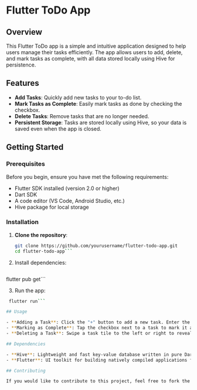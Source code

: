 # Flutter ToDo App

## Overview

This Flutter ToDo app is a simple and intuitive application designed to help users manage their tasks efficiently. The app allows users to add, delete, and mark tasks as complete, with all data stored locally using Hive for persistence.

## Features

- **Add Tasks**: Quickly add new tasks to your to-do list.
- **Mark Tasks as Complete**: Easily mark tasks as done by checking the checkbox.
- **Delete Tasks**: Remove tasks that are no longer needed.
- **Persistent Storage**: Tasks are stored locally using Hive, so your data is saved even when the app is closed.

## Getting Started

### Prerequisites

Before you begin, ensure you have met the following requirements:

- Flutter SDK installed (version 2.0 or higher)
- Dart SDK
- A code editor (VS Code, Android Studio, etc.)
- Hive package for local storage

### Installation

1. **Clone the repository**:

   ```bash
   git clone https://github.com/yourusername/flutter-todo-app.git
   cd flutter-todo-app```
   
2.	Install dependencies:
    ```bash
   flutter pub get```

3.	Run the app:
  ```bash
   flutter run```	

## Usage

- **Adding a Task**: Click the "+" button to add a new task. Enter the task name in the dialog box and hit "Save".
- **Marking as Complete**: Tap the checkbox next to a task to mark it as complete or incomplete.
- **Deleting a Task**: Swipe a task tile to the left or right to reveal the delete option.

## Dependencies

- **Hive**: Lightweight and fast key-value database written in pure Dart.
- **Flutter**: UI toolkit for building natively compiled applications for mobile, web, and desktop from a single codebase.

## Contributing

If you would like to contribute to this project, feel free to fork the repository and submit a pull request. Any contributions are greatly appreciated!
